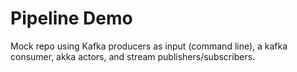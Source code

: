 # Pipeline Demo
Mock repo using Kafka producers as input (command line), a kafka consumer, akka actors, and stream publishers/subscribers.
